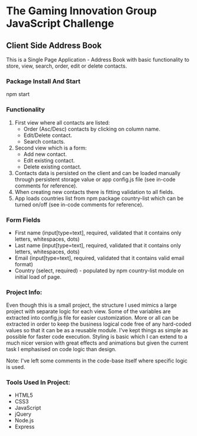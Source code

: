 # The Gaming Innovation Group JavaScript Challenge

## Client Side Address Book
This is a Single Page Application - Address Book with basic functionality to store, view, search, order, edit or delete contacts.

### Package Install And Start
npm start

### Functionality
1. First view where all contacts are listed:
    - Order (Asc/Desc) contacts by clicking on column name.
    - Edit/Delete contact.
    - Search contacts.
2. Second view which is a form:
    - Add new contact.
    - Edit existing contact.
    - Delete existing contact.
3. Contacts data is persisted on the client and can be loaded manually through persistent storage value or app config.js file (see in-code comments for reference).
4. When creating new contacts there is fitting validation to all fields.
5. App loads countries list from npm package country-list which can be turned on/off (see in-code comments for reference).

### Form Fields
* First name (input[type=text], required, validated that it contains only letters, whitespaces, dots)
* Last name (input[type=text], required, validated that it contains only letters, whitespaces, dots)
* Email (input[type=text], required, validated that it contains valid email format)
* Country (select, required) - populated by npm country-list module on initial load of page.

### Project Info:
Even though this is a small project, the structure I used mimics a large project with separate logic for each view.
Some of the variables are extracted into config.js file for easier customization. More or all can be extracted in order 
to keep the business logical code free of any hard-coded values so that it can be as a reusable module.
I've kept things as simple as possible for faster code execution. Styling is basic which I can extend to a much nicer
version with great effects and animations but given the current task I emphasised on code logic than design.

Note: I've left some comments in the code-base itself where specific logic is used.

### Tools Used In Project:
* HTML5
* CSS3
* JavaScript
* jQuery
* Node.js
* Express